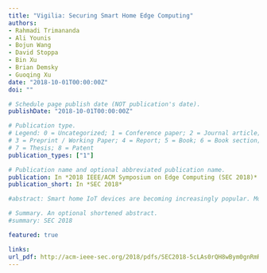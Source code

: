 ```yaml
---
title: "Vigilia: Securing Smart Home Edge Computing"
authors:
- Rahmadi Trimananda
- Ali Younis
- Bojun Wang
- David Stoppa
- Bin Xu
- Brian Demsky
- Guoqing Xu
date: "2018-10-01T00:00:00Z"
doi: ""

# Schedule page publish date (NOT publication's date).
publishDate: "2018-10-01T00:00:00Z"

# Publication type.
# Legend: 0 = Uncategorized; 1 = Conference paper; 2 = Journal article;
# 3 = Preprint / Working Paper; 4 = Report; 5 = Book; 6 = Book section;
# 7 = Thesis; 8 = Patent
publication_types: ["1"]

# Publication name and optional abbreviated publication name.
publication: In *2018 IEEE/ACM Symposium on Edge Computing (SEC 2018)*
publication_short: In *SEC 2018*

#abstract: Smart home IoT devices are becoming increasingly popular. Modern programmable smart home hubs such as SmartThings enable homeowners to manage devices in sophisticated ways to save energy, improve security, and provide conveniences. Unfortunately, many smart home systems contain vulnerabilities, potentially impacting home security and privacy. This paper presents Vigilia, a system that shrinks the attack surface of smart home IoT systems by restricting the network access of devices. As existing smart home systems are closed, we have created an open implementation of a similar programming and configuration model in Vigilia and extended the execution environment to maximally restrict communications by instantiating device-based network permissions. We have implemented and compared Vigilia with forefront IoT-defense systems; our results demonstrate that Vigilia outperforms these systems and incurs negligible overhead.

# Summary. An optional shortened abstract.
#summary: SEC 2018

featured: true

links:
url_pdf: http://acm-ieee-sec.org/2018/pdfs/SEC2018-5cLAs0rQH8wBym0gnRmRKv/4FZwa1ApsV8MKkPgOTwynk/6HTCKzCT9xe2JbK6f8SqMY.pdf
---
```

